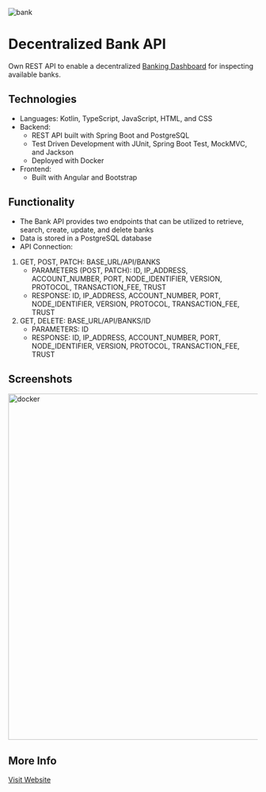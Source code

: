 ![bank](https://user-images.githubusercontent.com/36485235/185007346-f0b76a9a-5045-479c-baf0-203cfd8340d1.png)

# Decentralized Bank API
Own REST API to enable a decentralized [Banking Dashboard](https://github.com/jongwon254/Bank-Dashboard) for inspecting available banks.

## Technologies
- Languages: Kotlin, TypeScript, JavaScript, HTML, and CSS
- Backend: 
  - REST API built with Spring Boot and PostgreSQL
  - Test Driven Development with JUnit, Spring Boot Test, MockMVC, and Jackson
  - Deployed with Docker
- Frontend: 
  - Built with Angular and Bootstrap
  
## Functionality
- The Bank API provides two endpoints that can be utilized to retrieve, search, create, update, and delete banks
- Data is stored in a PostgreSQL database
- API Connection:
1. GET, POST, PATCH: BASE_URL/API/BANKS
    - PARAMETERS (POST, PATCH): ID, IP_ADDRESS, ACCOUNT_NUMBER, PORT, NODE_IDENTIFIER, VERSION, PROTOCOL, TRANSACTION_FEE, TRUST
    - RESPONSE: ID, IP_ADDRESS, ACCOUNT_NUMBER, PORT, NODE_IDENTIFIER, VERSION, PROTOCOL, TRANSACTION_FEE, TRUST
2. GET, DELETE: BASE_URL/API/BANKS/ID
    - PARAMETERS: ID
    - RESPONSE: ID, IP_ADDRESS, ACCOUNT_NUMBER, PORT, NODE_IDENTIFIER, VERSION, PROTOCOL, TRANSACTION_FEE, TRUST
    
## Screenshots
<img width="700" alt="docker" src="https://user-images.githubusercontent.com/36485235/185008138-ebe7ae52-286f-44aa-af9f-b4bd005a5644.png">


## More Info
[Visit Website](https://jongwonlee.dev/banks)
